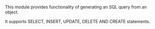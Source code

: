 This module provides functionality of generating an SQL query from an object.

It supports SELECT, INSERT, UPDATE, DELETE AND CREATE statements.



